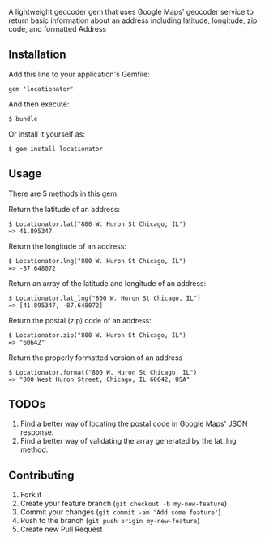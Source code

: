 A lightweight geocoder gem that uses Google Maps' geocoder service to return basic information about an address including latitude, longitude, zip code, and formatted Address

## Installation

Add this line to your application's Gemfile:

    gem 'locationator'

And then execute:

    $ bundle

Or install it yourself as:

    $ gem install locationator

## Usage

There are 5 methods in this gem:

Return the latitude of an address:

    $ Locationator.lat("800 W. Huron St Chicago, IL")
    => 41.895347

Return the longitude of an address:

    $ Locationator.lng("800 W. Huron St Chicago, IL")
    => -87.648072

Return an array of the latitude and longitude of an address:

    $ Locationator.lat_lng("800 W. Huron St Chicago, IL")
    => [41.895347, -87.648072]

Return the postal (zip) code of an address:

    $ Locationator.zip("800 W. Huron St Chicago, IL")
    => "60642"
    
Return the properly formatted version of an address

    $ Locationator.format("800 W. Huron St Chicago, IL")
    => "800 West Huron Street, Chicago, IL 60642, USA"

## TODOs
1. Find a better way of locating the postal code in Google Maps' JSON response.
2. Find a better way of validating the array generated by the lat_lng method.

## Contributing

1. Fork it
2. Create your feature branch (`git checkout -b my-new-feature`)
3. Commit your changes (`git commit -am 'Add some feature'`)
4. Push to the branch (`git push origin my-new-feature`)
5. Create new Pull Request
